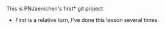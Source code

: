 This is PNJaenichen's first* git project

* First is a relative turn, I've done this lesson several times.
